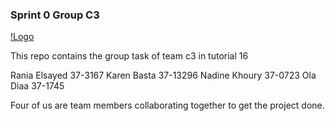 ### Sprint 0 Group C3

[!Logo](https://encrypted-tbn0.gstatic.com/images?q=tbn:ANd9GcTlVwf30bYIyfsLmzppZ6x3xHKEQVkJYleQthLpuHiyt9Tl318Atw)

This repo contains the group task of team c3 in tutorial 16

Rania Elsayed 37-3167
Karen Basta 37-13296
Nadine Khoury 37-0723
Ola Diaa 37-1745

Four of us are team members collaborating together to get the project done.


